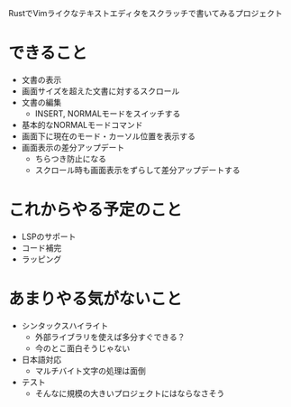 RustでVimライクなテキストエディタをスクラッチで書いてみるプロジェクト

# できること
* 文書の表示
* 画面サイズを超えた文書に対するスクロール
* 文書の編集
	* INSERT, NORMALモードをスイッチする
* 基本的なNORMALモードコマンド
* 画面下に現在のモード・カーソル位置を表示する
* 画面表示の差分アップデート
	* ちらつき防止になる
	* スクロール時も画面表示をずらして差分アップデートする

# これからやる予定のこと
* LSPのサポート
* コード補完
* ラッピング

# あまりやる気がないこと
* シンタックスハイライト
	* 外部ライブラリを使えば多分すぐできる？
	* 今のとこ面白そうじゃない
* 日本語対応
	* マルチバイト文字の処理は面倒
* テスト
	* そんなに規模の大きいプロジェクトにはならなさそう
